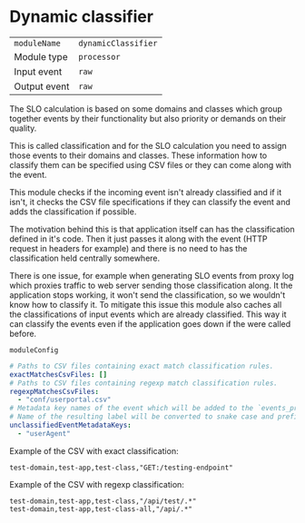 # Dynamic classifier

|                |                     |
|----------------|---------------------|
| `moduleName`   | `dynamicClassifier` |
| Module type    | `processor`         |
| Input event    | `raw`               |
| Output event   | `raw`               |

The SLO calculation is based on some domains and classes which group together
events by their functionality but also priority or demands on their quality.

This is called classification and for the SLO calculation you need to assign those events
to their domains and classes. These information how to classify them
can be specified using CSV files or they can come along with the event.

This module checks if the incoming event isn't already classified and if it isn't, it checks
the CSV file specifications if they can classify the event and adds the classification if possible.

The motivation behind this is that application itself can has the classification defined in it's code.
Then it just passes it along with the event (HTTP request in headers for example) and there is no need
to has the classification held centrally somewhere.

There is one issue, for example when generating SLO events from proxy log which proxies traffic to web
server sending those classification along. It the application stops working, it won't send the
classification, so we wouldn't know how to classify it. To mitigate this issue this module also
caches all the classifications of input events which are already classified.
This way it can classify the events even if the application goes down if the were called before.


`moduleConfig`
```yaml
# Paths to CSV files containing exact match classification rules.
exactMatchesCsvFiles: []
# Paths to CSV files containing regexp match classification rules.
regexpMatchesCsvFiles:
  - "conf/userportal.csv"
# Metadata key names of the event which will be added to the `events_processed_total` metric if the event cannot be classified.
# Name of the resulting label will be converted to snake case and prefixed with `metadata_`
unclassifiedEventMetadataKeys:
  - "userAgent"
```

Example of the CSV with exact classification:
```csv
test-domain,test-app,test-class,"GET:/testing-endpoint"
```

Example of the CSV with regexp classification:
```csv
test-domain,test-app,test-class,"/api/test/.*"
test-domain,test-app,test-class-all,"/api/.*"
```



